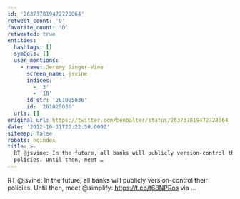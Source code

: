 ```yaml
---
id: '263737819472728064'
retweet_count: '0'
favorite_count: '0'
retweeted: true
entities:
  hashtags: []
  symbols: []
  user_mentions:
    - name: Jeremy Singer-Vine
      screen_name: jsvine
      indices:
        - '3'
        - '10'
      id_str: '261025036'
      id: '261025036'
  urls: []
original_url: https://twitter.com/benbalter/status/263737819472728064
date: '2012-10-31T20:22:50.000Z'
sitemap: false
robots: noindex
title: >-
  RT @jsvine: In the future, all banks will publicly version-control their
  policies. Until then, meet …
---
```


RT @jsvine: In the future, all banks will publicly version-control their policies. Until then, meet @simplify: https://t.co/t68NPRos via ...